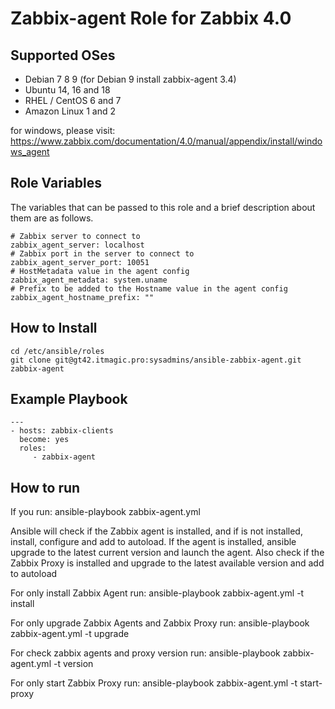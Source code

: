 Zabbix-agent Role for Zabbix 4.0
=================

Supported OSes
--------------
- Debian 7 8 9 (for Debian 9 install zabbix-agent 3.4)
- Ubuntu 14, 16 and 18
- RHEL / CentOS 6 and 7
- Amazon Linux 1 and 2

for windows, please visit: https://www.zabbix.com/documentation/4.0/manual/appendix/install/windows_agent  

Role Variables
--------------

The variables that can be passed to this role and a brief description about them are as follows.

	# Zabbix server to connect to
	zabbix_agent_server: localhost
	# Zabbix port in the server to connect to
	zabbix_agent_server_port: 10051
	# HostMetadata value in the agent config
	zabbix_agent_metadata: system.uname
	# Prefix to be added to the Hostname value in the agent config
	zabbix_agent_hostname_prefix: ""

How to Install
--------------

```
cd /etc/ansible/roles
git clone git@gt42.itmagic.pro:sysadmins/ansible-zabbix-agent.git zabbix-agent 
```

Example Playbook
----------------

```
---
- hosts: zabbix-clients
  become: yes
  roles:
     - zabbix-agent
```

How to run
----------
If you run:
ansible-playbook zabbix-agent.yml

Ansible will check if the Zabbix agent is installed, 
and if is not installed, install, configure and add to autoload.
If the agent is installed, ansible upgrade to the latest current version and launch the agent.
Also check if the Zabbix Proxy is installed and upgrade to the latest available version and add to autoload
 
For only install Zabbix Agent run:
ansible-playbook zabbix-agent.yml -t install

For only upgrade Zabbix Agents and Zabbix Proxy run:
ansible-playbook zabbix-agent.yml -t upgrade

For check zabbix agents and proxy version run:
ansible-playbook zabbix-agent.yml -t version

For only start Zabbix Proxy run:
ansible-playbook zabbix-agent.yml -t start-proxy

```

